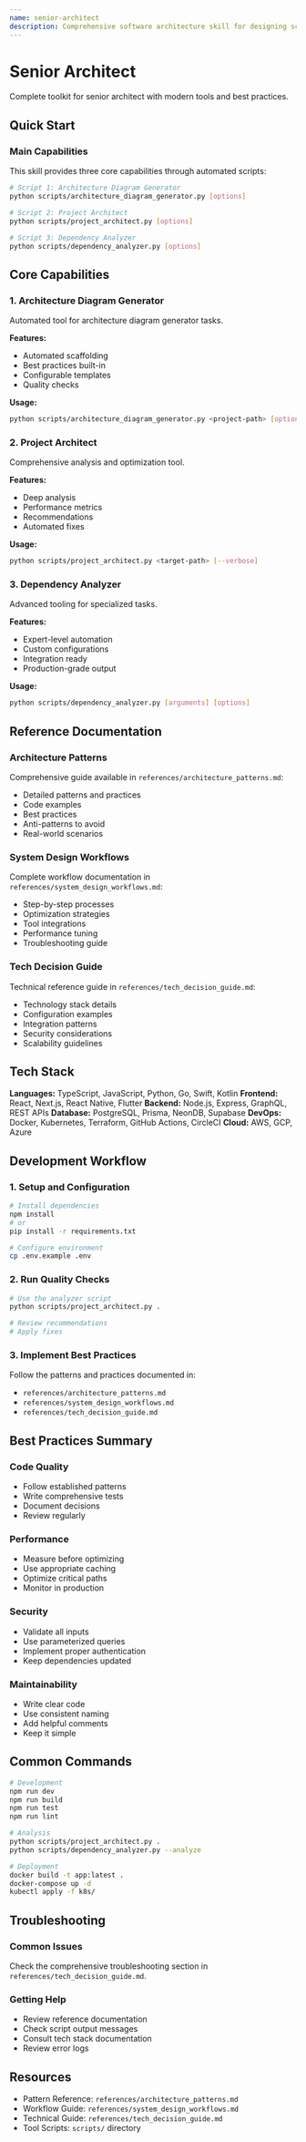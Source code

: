 ```yaml
---
name: senior-architect
description: Comprehensive software architecture skill for designing scalable, maintainable systems using ReactJS, NextJS, NodeJS, Express, React Native, Swift, Kotlin, Flutter, Postgres, GraphQL, Go, Python. Includes architecture diagram generation, system design patterns, tech stack decision frameworks, and dependency analysis. Use when designing system architecture, making technical decisions, creating architecture diagrams, evaluating trade-offs, or defining integration patterns.
---
```


# Senior Architect

Complete toolkit for senior architect with modern tools and best practices.

## Quick Start

### Main Capabilities

This skill provides three core capabilities through automated scripts:

```bash
# Script 1: Architecture Diagram Generator
python scripts/architecture_diagram_generator.py [options]

# Script 2: Project Architect
python scripts/project_architect.py [options]

# Script 3: Dependency Analyzer
python scripts/dependency_analyzer.py [options]
```

## Core Capabilities

### 1. Architecture Diagram Generator

Automated tool for architecture diagram generator tasks.

**Features:**
- Automated scaffolding
- Best practices built-in
- Configurable templates
- Quality checks

**Usage:**
```bash
python scripts/architecture_diagram_generator.py <project-path> [options]
```

### 2. Project Architect

Comprehensive analysis and optimization tool.

**Features:**
- Deep analysis
- Performance metrics
- Recommendations
- Automated fixes

**Usage:**
```bash
python scripts/project_architect.py <target-path> [--verbose]
```

### 3. Dependency Analyzer

Advanced tooling for specialized tasks.

**Features:**
- Expert-level automation
- Custom configurations
- Integration ready
- Production-grade output

**Usage:**
```bash
python scripts/dependency_analyzer.py [arguments] [options]
```

## Reference Documentation

### Architecture Patterns

Comprehensive guide available in `references/architecture_patterns.md`:

- Detailed patterns and practices
- Code examples
- Best practices
- Anti-patterns to avoid
- Real-world scenarios

### System Design Workflows

Complete workflow documentation in `references/system_design_workflows.md`:

- Step-by-step processes
- Optimization strategies
- Tool integrations
- Performance tuning
- Troubleshooting guide

### Tech Decision Guide

Technical reference guide in `references/tech_decision_guide.md`:

- Technology stack details
- Configuration examples
- Integration patterns
- Security considerations
- Scalability guidelines

## Tech Stack

**Languages:** TypeScript, JavaScript, Python, Go, Swift, Kotlin
**Frontend:** React, Next.js, React Native, Flutter
**Backend:** Node.js, Express, GraphQL, REST APIs
**Database:** PostgreSQL, Prisma, NeonDB, Supabase
**DevOps:** Docker, Kubernetes, Terraform, GitHub Actions, CircleCI
**Cloud:** AWS, GCP, Azure

## Development Workflow

### 1. Setup and Configuration

```bash
# Install dependencies
npm install
# or
pip install -r requirements.txt

# Configure environment
cp .env.example .env
```

### 2. Run Quality Checks

```bash
# Use the analyzer script
python scripts/project_architect.py .

# Review recommendations
# Apply fixes
```

### 3. Implement Best Practices

Follow the patterns and practices documented in:
- `references/architecture_patterns.md`
- `references/system_design_workflows.md`
- `references/tech_decision_guide.md`

## Best Practices Summary

### Code Quality
- Follow established patterns
- Write comprehensive tests
- Document decisions
- Review regularly

### Performance
- Measure before optimizing
- Use appropriate caching
- Optimize critical paths
- Monitor in production

### Security
- Validate all inputs
- Use parameterized queries
- Implement proper authentication
- Keep dependencies updated

### Maintainability
- Write clear code
- Use consistent naming
- Add helpful comments
- Keep it simple

## Common Commands

```bash
# Development
npm run dev
npm run build
npm run test
npm run lint

# Analysis
python scripts/project_architect.py .
python scripts/dependency_analyzer.py --analyze

# Deployment
docker build -t app:latest .
docker-compose up -d
kubectl apply -f k8s/
```

## Troubleshooting

### Common Issues

Check the comprehensive troubleshooting section in `references/tech_decision_guide.md`.

### Getting Help

- Review reference documentation
- Check script output messages
- Consult tech stack documentation
- Review error logs

## Resources

- Pattern Reference: `references/architecture_patterns.md`
- Workflow Guide: `references/system_design_workflows.md`
- Technical Guide: `references/tech_decision_guide.md`
- Tool Scripts: `scripts/` directory
